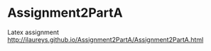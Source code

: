 # Assignment2PartA
Latex assignment
http://ilaureys.github.io/Assignment2PartA/Assignment2PartA.html
